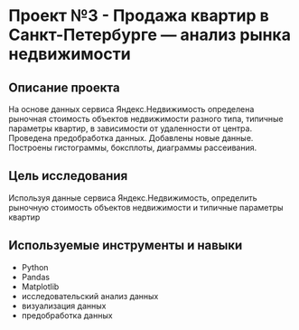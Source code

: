 # Проект №3 - Продажа квартир в Санкт-Петербурге — анализ рынка недвижимости

## Описание проекта

На основе данных сервиса Яндекс.Недвижимость определена рыночная стоимость объектов недвижимости разного типа, типичные параметры квартир, в зависимости от удаленности от центра. Проведена предобработка данных. Добавлены новые данные. Построены гистограммы, боксплоты, диаграммы рассеивания.

## Цель исследования 
Используя данные сервиса Яндекс.Недвижимость, определить рыночную стоимость объектов недвижимости и типичные параметры квартир

## Используемые инструменты и навыки
* Python
* Pandas
* Matplotlib
* исследовательский анализ данных
* визуализация данных
* предобработка данных
